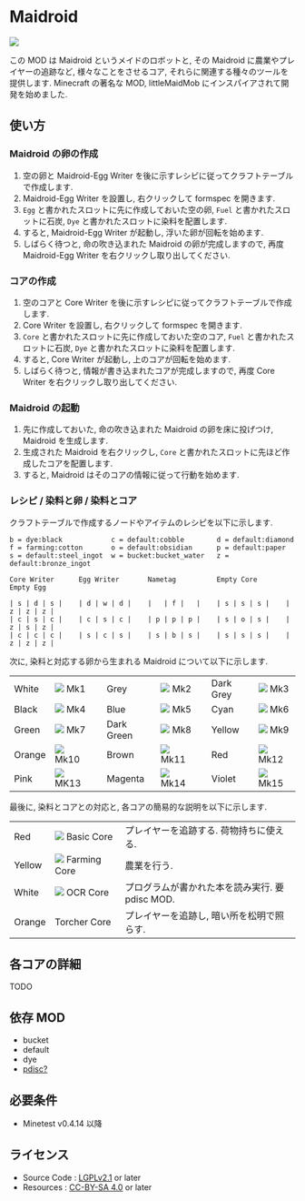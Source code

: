 # Maidroid

<img src="http://i.imgur.com/q9fC9SQ.png" />

この MOD は Maidroid というメイドのロボットと, その Maidroid に農業やプレイヤーの追跡など, 様々なことをさせるコア, それらに関連する種々のツールを提供します.
Minecraft の著名な MOD, littleMaidMob にインスパイアされて開発を始めました.

## 使い方

### Maidroid の卵の作成

1. 空の卵と Maidroid-Egg Writer を後に示すレシピに従ってクラフトテーブルで作成します.
2. Maidroid-Egg Writer を設置し, 右クリックして formspec を開きます.
3. `Egg` と書かれたスロットに先に作成しておいた空の卵, `Fuel` と書かれたスロットに石炭, `Dye` と書かれたスロットに染料を配置します.
4. すると, Maidroid-Egg Writer が起動し, 浮いた卵が回転を始めます.
5. しばらく待つと, 命の吹き込まれた Maidroid の卵が完成しますので, 再度 Maidroid-Egg Writer を右クリックし取り出してください.

### コアの作成

1. 空のコアと Core Writer を後に示すレシピに従ってクラフトテーブルで作成します.
2. Core Writer を設置し, 右クリックして formspec を開きます.
3. `Core` と書かれたスロットに先に作成しておいた空のコア, `Fuel` と書かれたスロットに石炭, `Dye` と書かれたスロットに染料を配置します.
4. すると, Core Writer が起動し, 上のコアが回転を始めます.
5. しばらく待つと, 情報が書き込まれたコアが完成しますので, 再度 Core Writer を右クリックし取り出してください.

### Maidroid の起動

1. 先に作成しておいた, 命の吹き込まれた Maidroid の卵を床に投げつけ, Maidroid を生成します.
2. 生成された Maidroid を右クリックし, `Core` と書かれたスロットに先ほど作成したコアを配置します.
3. すると, Maidroid はそのコアの情報に従って行動を始めます.

### レシピ / 染料と卵 / 染料とコア

クラフトテーブルで作成するノードやアイテムのレシピを以下に示します.

```
b = dye:black            c = default:cobble        d = default:diamond
f = farming:cotton       o = default:obsidian      p = default:paper
s = default:steel_ingot  w = bucket:bucket_water   z = default:bronze_ingot  

Core Writer      Egg Writer       Nametag          Empty Core       Empty Egg

| s | d | s |    | d | w | d |    |   | f |   |    | s | s | s |    | z | z | z |
| c | s | c |    | c | s | c |    | p | p | p |    | s | o | s |    | z | s | z |
| c | c | c |    | s | c | s |    | s | b | s |    | s | s | s |    | z | z | z |
```

次に, 染料と対応する卵から生まれる Maidroid について以下に示します.

<table>
<tr>
<td>White</td><td><img src=http://i.imgur.com/lsdq79e.png> Mk1</td>
<td></td>
<td>Grey</td><td><img src=http://i.imgur.com/9ffUTjB.png> Mk2</td>
<td></td>
<td>Dark Grey</td><td><img src=http://i.imgur.com/HWtLvqb.png> Mk3</td>
</tr>

<tr>
<td>Black</td><td><img src=http://i.imgur.com/GoHRTRC.png> Mk4</td>
<td></td>
<td>Blue</td><td><img src=http://i.imgur.com/JTZTCS9.png> Mk5</td>
<td></td>
<td>Cyan</td><td><img src=http://i.imgur.com/hHw6mbD.png> Mk6</td>
</tr>

<tr>
<td>Green</td><td><img src=http://i.imgur.com/YdzOgvM.png> Mk7</td>
<td></td>
<td>Dark Green</td><td><img src=http://i.imgur.com/UXB52Ce.png> Mk8</td>
<td></td>
<td>Yellow</td><td><img src=http://i.imgur.com/hcd9vk4.png> Mk9</td>
</tr>

<tr>
<td>Orange</td><td><img src=http://i.imgur.com/6UjS63j.png> Mk10</td>
<td></td>
<td>Brown</td><td><img src=http://i.imgur.com/ayz4uP3.png> Mk11</td>
<td></td>
<td>Red</td><td><img src=http://i.imgur.com/rqknHh7.png> Mk12</td>
</tr>

<tr>
<td>Pink</td><td><img src=http://i.imgur.com/UNALjMo.png> MK13</td>
<td></td>
<td>Magenta</td><td><img src=http://i.imgur.com/iorRtmf.png> Mk14</td>
<td></td>
<td>Violet</td><td><img src=http://i.imgur.com/UX3w1Cx.png> Mk15</td>
</tr>

</table>

最後に, 染料とコアとの対応と, 各コアの簡易的な説明を以下に示します.

<table>
<tr>
<td>Red</td><td><img src=http://i.imgur.com/DlMzSGK.png> Basic Core</td><td>プレイヤーを追跡する. 荷物持ちに使える.</td>
</tr>
<tr>
<td>Yellow</td><td><img src=http://i.imgur.com/ALor72m.png> Farming Core</td><td>農業を行う.</td>
</tr>
<tr>
<td>White</td><td><img src=http://i.imgur.com/ypI2Fs6.png> OCR Core</td><td>プログラムが書かれた本を読み実行. 要 pdisc MOD.</td>
</tr>
<tr>
<td>Orange</td><td>Torcher Core</td><td>プレイヤーを追跡し, 暗い所を松明で照らす.</td>
</tr>
</table>

## 各コアの詳細

TODO

## 依存 MOD

- bucket
- default
- dye
- [pdisc?](https://github.com/HybridDog/pdisc)

## 必要条件

- Minetest v0.4.14 以降

## ライセンス

- Source Code : [LGPLv2.1](https://www.gnu.org/licenses/old-licenses/lgpl-2.1.txt) or later
- Resources : [CC-BY-SA 4.0](https://creativecommons.org/licenses/by-sa/4.0/) or later
